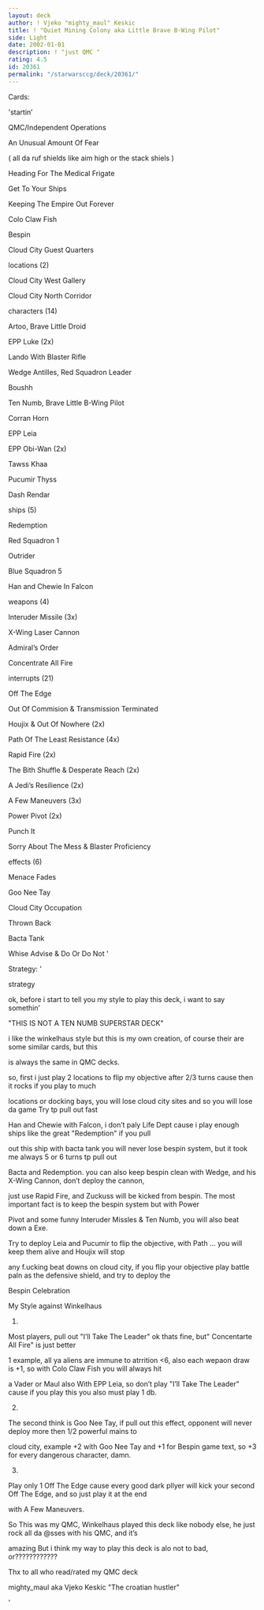 ```yaml
---
layout: deck
author: ! Vjeko "mighty_maul" Keskic
title: ! "Quiet Mining Colony aka Little Brave B-Wing Pilot"
side: Light
date: 2002-01-01
description: ! "just QMC "
rating: 4.5
id: 20361
permalink: "/starwarsccg/deck/20361/"
---
```

Cards: 

'startin’ 


QMC/Independent Operations

An Unusual Amount Of Fear

( all da ruf shields like aim high or the stack shiels )

Heading For The Medical Frigate

Get To Your Ships 

Keeping The Empire Out Forever

Colo Claw Fish

Bespin

Cloud City  Guest Quarters




locations (2)


Cloud City  West Gallery

Cloud City  North Corridor




characters (14)


Artoo, Brave Little Droid

EPP Luke (2x)

Lando With Blaster Rifle

Wedge Antilles, Red Squadron Leader

Boushh

Ten Numb, Brave Little B-Wing Pilot

Corran Horn

EPP Leia

EPP Obi-Wan (2x)

Tawss Khaa

Pucumir Thyss

Dash Rendar




ships (5)


Redemption

Red Squadron 1

Outrider

Blue Squadron 5

Han and Chewie In Falcon



weapons (4)


Interuder Missile (3x)

X-Wing Laser Cannon



Admiral’s Order 


Concentrate All Fire



interrupts (21)


Off The Edge 

Out Of Commision & Transmission Terminated

Houjix & Out Of Nowhere (2x)

Path Of The Least Resistance (4x)

Rapid Fire (2x)

The Bith Shuffle & Desperate Reach (2x)

A Jedi’s Resilience (2x)

A Few Maneuvers (3x)

Power Pivot (2x)

Punch It

Sorry About The Mess & Blaster Proficiency



effects (6)


Menace Fades

Goo Nee Tay

Cloud City Occupation

Thrown Back

Bacta Tank

Whise Advise & Do Or Do Not '

Strategy: '

strategy 



ok, before i start to tell you my style to play this deck, i want to say somethin’ 


"THIS IS NOT A TEN NUMB SUPERSTAR DECK"


i like the winkelhaus style but this is my own creation, of course their are some similar cards, but this

is always the same in QMC decks.



so, first i just play 2 locations to flip my objective after 2/3 turns cause then it rocks if you play to much

locations or docking bays, you will lose cloud city sites and so you will lose da game Try tp pull out fast 

Han and Chewie with Falcon, i don’t paly Life Dept cause i play enough ships like the great "Redemption" if you pull 

out this ship with bacta tank you will never lose bespin system, but it took me always 5 or 6 turns tp pull out

Bacta and Redemption. you can also keep bespin clean with Wedge, and his X-Wing Cannon, don’t deploy the cannon,

just use Rapid Fire, and Zuckuss will be kicked from bespin. The most important fact is to keep the bespin system but with Power

Pivot and some funny Interuder Missles & Ten Numb, you will also beat down a Exe. 


Try to deploy Leia and Pucumir to flip the objective, with Path ... you will keep them alive and Houjix will stop 

any f.ucking beat downs on cloud city, if you flip your objective play battle paln as the defensive shield, and try to deploy the 

Bespin Celebration




My Style against Winkelhaus 



1. 


Most players, pull out "I’ll Take The Leader" ok thats fine, but" Concentarte All Fire" is just better

1 example, all ya aliens are immune to atrrition <6, also each wepaon draw is +1, so with Colo Claw Fish you will always hit 

a Vader or Maul also With EPP Leia, so don’t play "I’ll Take The Leader" cause if you play this you also must play 1 db.



2.


The second think is Goo Nee Tay, if pull out this effect, opponent will never deploy more then 1/2 powerful mains to 

cloud city, example +2 with Goo Nee Tay and +1 for Bespin game text, so +3 for every dangerous character, damn.



3. 


Play only 1 Off The Edge cause every good dark pllyer will kick your second Off The Edge, and so just play it at the end

with A Few Maneuvers.



So This was my QMC, Winkelhaus played this deck like nobody else, he just rock all da @sses with his QMC, and it’s 

amazing  But i think my way to play this deck is alo not to bad, or????????????


Thx to all who read/rated my QMC deck


mighty_maul aka Vjeko Keskic "The croatian hustler"










'
